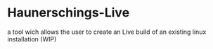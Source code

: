 # Haunerschings-Live
a tool wich allows the user to create an Live build of an existing linux installation (WIP)
